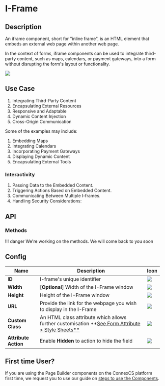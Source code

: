 # I-Frame

## Description

An iframe component, short for "inline frame", is an HTML element that embeds an external web page within another web page.

In the context of forms, iframe components can be used to integrate third-party content, such as maps, calendars, or payment gateways, into a form without disrupting the form's layout or functionality.

<img src= "/apps/components/img/iframe.png">

## Use Case

1. Integrating Third-Party Content
2. Encapsulating External Resources
3. Responsive and Adaptable
4. Dynamic Content Injection
5. Cross-Origin Communication

Some of the examples may include:

1. Embedding Maps
2. Integrating Calendars
3. Incorporating Payment Gateways
4. Displaying Dynamic Content
5. Encapsulating External Tools

### Interactivity

1. Passing Data to the Embedded Content.
2. Triggering Actions Based on Embedded Content.
3. Communicating Between Multiple I-frames.
4. Handling Security Considerations:

## API

### Methods

!!! danger
    We're working on the methods. We will come back to you soon

## Config

| **Name**|**Description**|**Icon**|
|---------------|----------------------------------------------------------------------------------------------------------------------------------------|-----------------------------------|
|**ID**| I-frame's unique identifier|<img src= "/apps/components/img/input_id.png">|
|**Width**| [**Optional**] Width of the I-Frame window|<img src= "/apps/components/img/input_width.png">|
|**Height**|Height of the I-Frame window|<img src= "/apps/components/img/iframe_height.png">|
|**URL**|Provide the link for the webpage you wish to display in the I-Frame|<img src= "/apps/components/img/iframe_url.png">|
|**Custom Class**| An HTML class attribute which allows further customisation **[See Form Attribute > Style Sheets**](https://bani-appsection--connexcs-docs.netlify.app/apps/page-builder/#form-attribute)|<img src= "/apps/components/img/input_customclass.png">|
|**Attribute Action**|Enable **Hidden** to action to hide the field|<img src= "/apps/components/img/alert_arrtibuteaction.png">|

## First time User?

If you are using the Page Builder components on the ConnexCS platform first time, we request you to use our guide on <a href="https://bani-appsection--connexcs-docs.netlify.app/apps/page-builder/#steps-to-use-components-in-the-page-builder" target="_blank">steps to use the Components</a>.